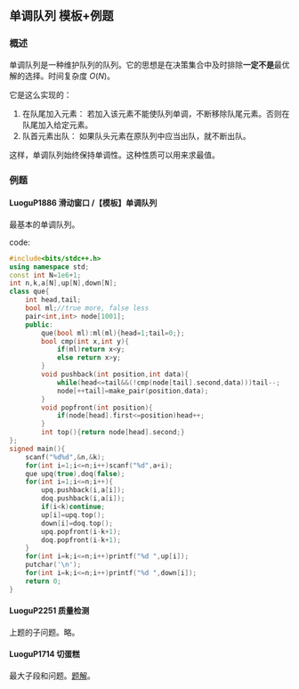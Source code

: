 ## 单调队列 模板+例题

### 概述

单调队列是一种维护队列的队列。它的思想是在决策集合中及时排除**一定不是**最优解的选择。时间复杂度 $O(N)$。

它是这么实现的：
1. 在队尾加入元素： 若加入该元素不能使队列单调，不断移除队尾元素。否则在队尾加入给定元素。
2. 队首元素出队： 如果队头元素在原队列中应当出队，就不断出队。

这样，单调队列始终保持单调性。这种性质可以用来求最值。

### 例题

#### LuoguP1886 滑动窗口 /【模板】单调队列

最基本的单调队列。

code:

```cpp
#include<bits/stdc++.h>
using namespace std;
const int N=1e6+1;
int n,k,a[N],up[N],down[N];
class que{
	int head,tail;
	bool ml;//true more, false less
	pair<int,int> node[1001];
	public:
		que(bool ml):ml(ml){head=1;tail=0;};
		bool cmp(int x,int y){
			if(ml)return x<y;
			else return x>y;
		}
		void pushback(int position,int data){
			while(head<=tail&&(!cmp(node[tail].second,data)))tail--;
			node[++tail]=make_pair(position,data);
		}
		void popfront(int position){
			if(node[head].first<=position)head++;
		}
		int top(){return node[head].second;}
};
signed main(){
	scanf("%d%d",&n,&k);
	for(int i=1;i<=n;i++)scanf("%d",a+i);
	que upq(true),doq(false);
	for(int i=1;i<=n;i++){
		upq.pushback(i,a[i]);
		doq.pushback(i,a[i]);
		if(i<k)continue;
		up[i]=upq.top();
		down[i]=doq.top();
		upq.popfront(i-k+1);
		doq.popfront(i-k+1);
	}
	for(int i=k;i<=n;i++)printf("%d ",up[i]);
	putchar('\n');
	for(int i=k;i<=n;i++)printf("%d ",down[i]);
	return 0;
}
```

#### LuoguP2251 质量检测

上题的子问题。略。

#### LuoguP1714 切蛋糕

最大子段和问题。[题解](https://www.cnblogs.com/robinyqc/articles/16884203.html "题解链接1")。
